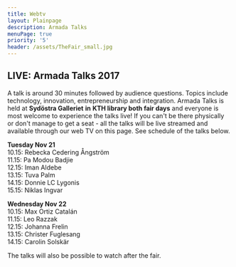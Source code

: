 ```yaml
---
title: Webtv
layout: Plainpage
description: Armada Talks
menuPage: true
priority: '5'
header: /assets/TheFair_small.jpg
---
```

## LIVE: Armada Talks 2017

A talk is around 30 minutes followed by audience questions. Topics include technology, innovation, entrepreneurship and integration. Armada Talks is held at **Sydöstra Galleriet** **in** **KTH library both fair days** and everyone is most welcome to experience the talks live! If you can't be there physically or don't manage to get a seat - all the talks will be live streamed and available through our web TV on this page. See schedule of the talks below.

<div class="youtube-movie"> </div>

**Tuesday Nov 21**\
10.15: Rebecka Cedering Ångström\
11.15: Pa Modou Badjie \
12.15: Iman Aldebe\
13.15: Tuva Palm\
14.15: Donnie LC Lygonis\
15.15: Niklas Ingvar

**Wednesday Nov 22**\
10.15: Max Ortiz Catalán\
11.15: Leo Razzak\
12.15: Johanna Frelin\
13.15: Christer Fuglesang\
14.15: Carolin Solskär

The talks will also be possible to watch after the fair.
